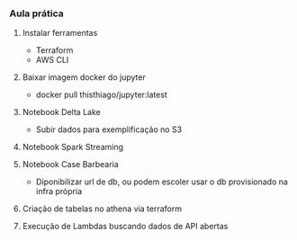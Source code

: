 ### Aula prática

1. Instalar ferramentas
    - Terraform 
    - AWS CLI

2. Baixar imagem docker do jupyter
    - docker pull thisthiago/jupyter:latest

3. Notebook Delta Lake
    - Subir dados para exemplificação no S3

4. Notebook Spark Streaming

5. Notebook Case Barbearia
    - Diponibilizar url de db, ou podem escoler usar o db provisionado na infra própria

6. Criação de tabelas no athena via terraform

7. Execução de Lambdas buscando dados de API abertas